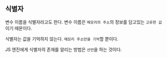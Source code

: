 ## 식별자

변수 이름을 식별자라고도 한다.
변수 이름은 `메모리의 주소`의 정보를 담고있는 `고유한 값`이기 때문이다.

식별자는 값을 기억하지 않는다. `메모리 주소만을 기억`할 뿐이다.

JS 엔진에게 식별자의 존재를 알리는 방법은 `선언`을 하는 것이다.

